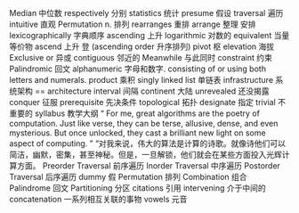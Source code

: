 Median 中位数
respectively 分别
statistics 统计
presume 假设
traversal 遍历
intuitive 直观
Permutation n. 排列
rearranges 重排
arrange 整理 安排
lexicographically 字典顺序
ascending 上升
logarithmic 对数的
equivalent 当量 等价物
ascend 上升 登 (ascending order 升序排列)
pivot 枢
elevation 海拔
Exclusive or 异或
contiguous 邻近的
Meanwhile 与此同时
constraint 约束
Palindromic 回文
alphanumeric 字母和数字.  consisting of or using both letters and numerals.
product 乘积
singly linked list 单链表
infrastructure 系统架构 == architecture
interval 间隔
continent 大陆
unrevealed 还没揭露
conquer 征服
prerequisite 先决条件
topological 拓扑
designate 指定
trivial 不重要的
syllabus 教学大纲
“ For me, great algorithms are the poetry of computation. Just like verse, they can be terse, allusive, dense, and even mysterious. But once unlocked, they cast a brilliant new light on some aspect of computing. ”
	 “对我来说，伟大的算法是计算的诗歌。就像诗他们可以简洁，幽默，密集，甚至神秘。但是，一旦解锁，他们就会在某些方面投入光辉计算方面。
Preorder Traversal 前序遍历
Inorder Traversal 中序遍历
Postorder Traversal 后序遍历
dummy 假
Permutation 排列
Combination 组合
Palindrome 回文
Partitioning 分区
citations 引用
intervening 介于中间的
concatenation 一系列相互关联的事物
vowels 元音




